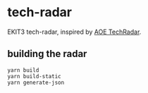 # tech-radar

EKIT3 tech-radar, inspired by [AOE TechRadar](https://www.aoe.com/techradar/index.html).

## building the radar

```shell
yarn build
yarn build-static
yarn generate-json
```
